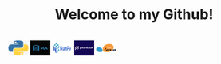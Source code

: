 <h1 align='center'>Welcome to my Github!</h1>

<div style="display: inline_block"><br>
   <img align="center" alt="rsoler" height="30" width="40" src="./python.png">
   <img align="center" alt="rsoler" height="30" width="40" src="./sql.jpg">
   <img align="center" alt="rsoler" height="30" width="40" src="./numpy.png">
   <img align="center" alt="rsoler" height="30" width="40" src="./pandas.png">
   <img align="center" alt="rsoler" height="30" width="40" src="./scikit.png">
</div>


<!--
**RobertoSoler/RobertoSoler** is a ✨ _special_ ✨ repository because its `README.md` (this file) appears on your GitHub profile.

Here are some ideas to get you started:

- 🔭 I’m currently working on ...
- 🌱 I’m currently learning ...
- 👯 I’m looking to collaborate on ...
- 🤔 I’m looking for help with ...
- 💬 Ask me about ...
- 📫 How to reach me: ...
- 😄 Pronouns: ...
- ⚡ Fun fact: ...
-->
